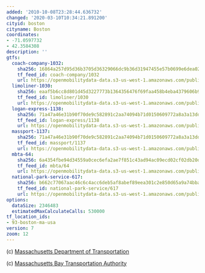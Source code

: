 ```yaml
---
added: '2010-10-08T23:28:44.636732'
changed: '2020-03-10T10:34:21.891200'
cityid: boston
cityname: Boston
coordinates:
- -71.0597732
- 42.3584308
description: ''
gtfs:
  coach-company-1032:
    sha256: 16864a257d95d36b3705d36329066dc9b36d31947455e57b0699e6dea0228e4b
    tf_feed_id: coach-company/1032
    url: https://openmobilitydata-data.s3-us-west-1.amazonaws.com/public/feeds/coach-company/1032/20200221/gtfs.zip
  limoliner-1030:
    sha256: eaaf5b6cc8d801d45d3227773b1364356476f69faa458b4eba4379606b9a4f6d
    tf_feed_id: limoliner/1030
    url: https://openmobilitydata-data.s3-us-west-1.amazonaws.com/public/feeds/limoliner/1030/20191123/gtfs.zip
  logan-express-1138:
    sha256: 71a47a46e31b90f70de9c582891c2aa74094b71d0150609772a8a3a13dd35397
    tf_feed_id: logan-express/1138
    url: https://openmobilitydata-data.s3-us-west-1.amazonaws.com/public/feeds/logan-express/1138/20200208/gtfs.zip
  massport-1137:
    sha256: 71a47a46e31b90f70de9c582891c2aa74094b71d0150609772a8a3a13dd35397
    tf_feed_id: massport/1137
    url: https://openmobilitydata-data.s3-us-west-1.amazonaws.com/public/feeds/massport/1137/20200207/gtfs.zip
  mbta-64:
    sha256: 6a4354fbe94d34559a0cec6efa2ae7f851c43ad94ac09ecd02cf02db20d86972
    tf_feed_id: mbta/64
    url: https://openmobilitydata-data.s3-us-west-1.amazonaws.com/public/feeds/mbta/64/20200309/gtfs.zip
  national-park-service-617:
    sha256: b662c77067aac46c6c4acc6deb5af8abef89eea301c2e850d65a9a74bba46185
    tf_feed_id: national-park-service/617
    url: https://openmobilitydata-data.s3-us-west-1.amazonaws.com/public/feeds/national-park-service/617/20180519/gtfs.zip
options:
  dataSize: 2346483
  estimatedMaxCalculateCalls: 530000
tf_location_ids:
- 93-boston-ma-usa
version: 7
zoom: 12
---
```


(c) [Massachusetts Department of Transportation](http://www.massdot.state.ma.us/)

(c) [Massachusetts Bay Transportation Authority](http://www.mbta.com/)
